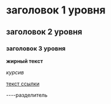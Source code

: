# заголовок 1 уровня
## заголовок 2 уровня
### заголовок 3 уровня

**жирный текст**

*курсив*


[текст ссылки](https://example.com)


----разделитель
